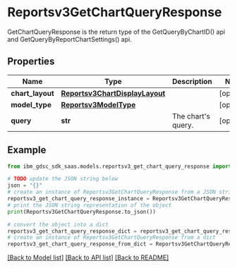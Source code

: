 # Reportsv3GetChartQueryResponse

GetChartQueryResponse is the return type of the GetQueryByChartID() api and GetQueryByReportChartSettings() api.

## Properties

Name | Type | Description | Notes
------------ | ------------- | ------------- | -------------
**chart_layout** | [**Reportsv3ChartDisplayLayout**](Reportsv3ChartDisplayLayout.md) |  | [optional] 
**model_type** | [**Reportsv3ModelType**](Reportsv3ModelType.md) |  | [optional] 
**query** | **str** | The chart&#39;s query. | [optional] 

## Example

```python
from ibm_gdsc_sdk_saas.models.reportsv3_get_chart_query_response import Reportsv3GetChartQueryResponse

# TODO update the JSON string below
json = "{}"
# create an instance of Reportsv3GetChartQueryResponse from a JSON string
reportsv3_get_chart_query_response_instance = Reportsv3GetChartQueryResponse.from_json(json)
# print the JSON string representation of the object
print(Reportsv3GetChartQueryResponse.to_json())

# convert the object into a dict
reportsv3_get_chart_query_response_dict = reportsv3_get_chart_query_response_instance.to_dict()
# create an instance of Reportsv3GetChartQueryResponse from a dict
reportsv3_get_chart_query_response_from_dict = Reportsv3GetChartQueryResponse.from_dict(reportsv3_get_chart_query_response_dict)
```
[[Back to Model list]](../README.md#documentation-for-models) [[Back to API list]](../README.md#documentation-for-api-endpoints) [[Back to README]](../README.md)


